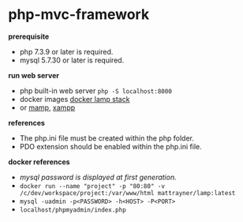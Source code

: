 # php-mvc-framework

__prerequisite__

 - php 7.3.9 or later is required.
 - mysql 5.7.30 or later is required.

__run web server__

 - php built-in web server `php -S localhost:8000`
 - docker images [docker lamp stack](https://hub.docker.com/r/mattrayner/lamp 'docker hub')
 - or [mamp](https://www.mamp.info/ 'mamp'), [xampp](https://www.apachefriends.org/ 'xampp')

__references__

 - The php.ini file must be created within the php folder.
 - PDO extension should be enabled within the php.ini file.

__docker references__

 - _mysql password is displayed at first generation._
 - `docker run --name "project" -p "80:80" -v /c/dev/workspace/project:/var/www/html mattrayner/lamp:latest`
 - `mysql -uadmin -p<PASSWORD> -h<HOST> -P<PORT>`
 - `localhost/phpmyadmin/index.php`

